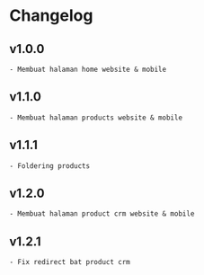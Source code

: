 # Changelog

## v1.0.0
    - Membuat halaman home website & mobile

## v1.1.0
    - Membuat halaman products website & mobile

## v1.1.1
    - Foldering products

## v1.2.0
    - Membuat halaman product crm website & mobile
    
## v1.2.1
    - Fix redirect bat product crm